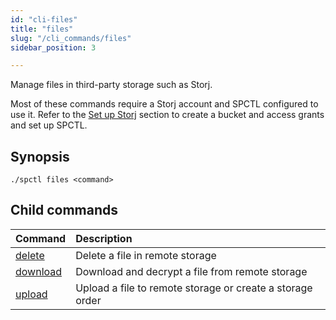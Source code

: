 ```yaml
---
id: "cli-files"
title: "files"
slug: "/cli_commands/files"
sidebar_position: 3

---
```


Manage files in third-party storage such as Storj.

Most of these commands require a Storj account and SPCTL configured to use it. Refer to the [Set up Storj](/developers/cli_guides/configure#set-up-storj) section to create a bucket and access grants and set up SPCTL.

## Synopsis

```
./spctl files <command>
```

## Child commands

|**Command**|**Description**|
| :- | :- |
|[delete](/developers/cli_commands/files/delete)|Delete a file in remote storage |
|[download](/developers/cli_commands/files/download)|Download and decrypt a file from remote storage|
|[upload](/developers/cli_commands/files/upload)|Upload a file to remote storage or create a storage order|